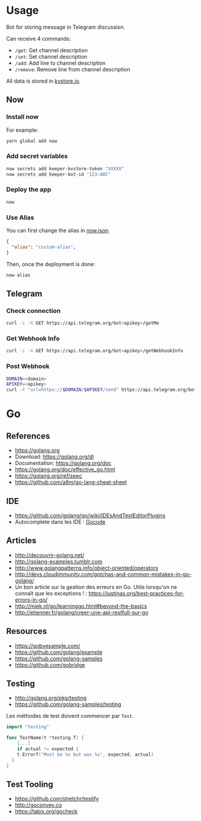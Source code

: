 # Usage

Bot for storing message in Telegram discussion.

Can receive 4 commands:

- `/get`: Get channel description
- `/set`: Set channel description
- `/add`: Add line to channel description
- `/remove`: Remove line from channel description

All data is stored in [kvstore.io][].

## Now

### Install now

For example:

```sh
yarn global add now
```

### Add secret variables

```sh
now secrets add keeper-kvstore-token "XXXXX"
now secrets add keeper-bot-id "123:ABC"
```

### Deploy the app

```sh
now
```

### Use Alias

You can first change the alias in [now.json](now.json).
```json
{
  "alias": "custom-alias",
}
```

Then, once the deployment is done:

```sh
now alias
```

## Telegram

### Check connection

```sh
curl -i -X GET https://api.telegram.org/bot<apikey>/getMe
```

### Get Webhook Info

```sh
curl -i -X GET https://api.telegram.org/bot<apikey>/getWebhookInfo
```

### Post Webhook

```sh
DOMAIN=<domain>
APIKEY=<apikey>
curl -F "url=https://$DOMAIN/$APIKEY/send" https://api.telegram.org/bot$APIKEY/setWebhook
```

# Go

## References

- https://golang.org
- Download: https://golang.org/dl
- Documentation: https://golang.org/doc
- https://golang.org/doc/effective_go.html
- https://golang.org/ref/spec
- https://github.com/a8m/go-lang-cheat-sheet

## IDE

- https://github.com/golang/go/wiki/IDEsAndTextEditorPlugins
- Autocomplete dans les IDE : [Gocode](https://github.com/nsf/gocode)

## Articles

- http://decouvrir-golang.net/
- http://golang-examples.tumblr.com
- http://www.golangpatterns.info/object-oriented/operators
- http://devs.cloudimmunity.com/gotchas-and-common-mistakes-in-go-golang/
- Un bon article sur la gestion des erreurs en Go. Utile lorsqu'on ne connaît que les exceptions ! : https://justinas.org/best-practices-for-errors-in-go/
- http://miek.nl/go/learninggo.html#beyond-the-basics
- http://etienner.fr/golang/creer-une-api-restfull-sur-go

## Resources

- https://gobyexample.com/
- https://github.com/golang/example
- https://github.com/golang-samples
- https://github.com/gobridge

## Testing

- http://golang.org/pkg/testing
- https://github.com/golang-samples/testing

Les méthodes de test doivent commencer par `Test`.

```go
import "testing"

func TestName(t *testing.T) {
    [...]
    if actual != expected {
    t.Errorf("Must be %s but was %s", expected, actual)
  }
}
```

## Test Tooling

- https://github.com/stretchr/testify
- http://goconvey.co
- https://labix.org/gocheck


[kvstore.io]: http://www.kvstore.io/